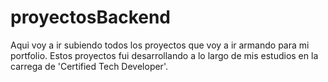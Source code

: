 # proyectosBackend
Aqui voy a ir subiendo todos los proyectos que voy a ir armando para mi portfolio.
Estos proyectos fui desarrollando a lo largo de mis estudios en la carrega de  'Certified Tech Developer'.
